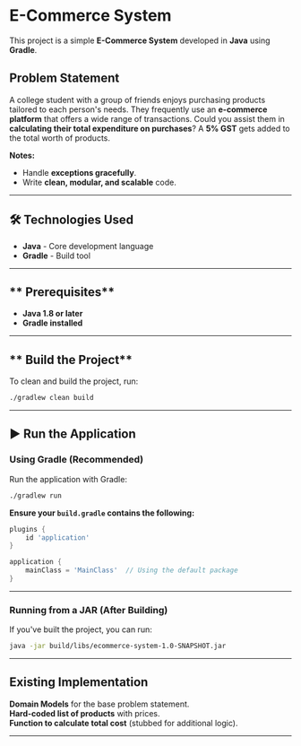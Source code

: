 # E-Commerce System  

This project is a simple **E-Commerce System** developed in **Java** using **Gradle**.  

## **Problem Statement**  
A college student with a group of friends enjoys purchasing products tailored to each person's needs. They frequently use an **e-commerce platform** that offers a wide range of transactions. Could you assist them in **calculating their total expenditure on purchases**? A **5% GST** gets added to the total worth of products.  

 **Notes:**  
- Handle **exceptions gracefully**.  
- Write **clean, modular, and scalable** code.  

---

## **🛠️ Technologies Used**  
- **Java** - Core development language  
- **Gradle** - Build tool  

---

## ** Prerequisites**  
- **Java 1.8 or later**  
- **Gradle installed**  

---

## ** Build the Project**  
To clean and build the project, run:  
```sh
./gradlew clean build
```

---

## **▶️ Run the Application**  

### **Using Gradle (Recommended)**  
Run the application with Gradle:  
```sh
./gradlew run
```
 **Ensure your `build.gradle` contains the following:**  
```gradle
plugins {
    id 'application'
}

application {
    mainClass = 'MainClass'  // Using the default package
}
```

---

### **Running from a JAR (After Building)**  
If you've built the project, you can run:  
```sh
java -jar build/libs/ecommerce-system-1.0-SNAPSHOT.jar
```

---

## **Existing Implementation**  
**Domain Models** for the base problem statement.  
**Hard-coded list of products** with prices.  
 **Function to calculate total cost** (stubbed for additional logic).  

---

